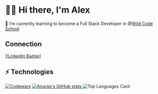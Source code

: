 # 👋🧎 Hi there, I'm Alex  

🌱 I’m currently learning to become a Full Stack Developer in @[Wild Code School](https://www.wildcodeschool.com/)

## Connection
[[!LinkedIn Badge](https://www.linkedin.com/in/alexejholad/)]
## ⚡ Technologies 
<a href="https://www.codewars.com/users/AlexHolad/" rel="nofollow"><img src="https://camo.githubusercontent.com/d2e17fa8ec90c9a940aaddcf40763ef7f38e9fbfd93a212d59abf1df0c361772/68747470733a2f2f7777772e636f6465776172732e636f6d2f75736572732f76747238342f6261646765732f6c61726765" alt="Codewars" data-canonical-src="https://www.codewars.com/users/vtr84/badges/large" style="max-width: 100%;"></a>
[![Anurag's GitHub stats](https://github-readme-stats.vercel.app/api?username=AlexHolad&show_icons=true&theme=github_dark)
](https://github.com/anuraghazra/github-readme-stats)
![Top Languages Card](https://github-readme-stats.vercel.app/api/top-langs/?username=AlexHolad&layout=compact&theme=github_dark)

